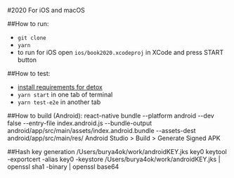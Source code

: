 #2020
For iOS and macOS

##How to run:
* `git clone`
* `yarn`
* to run for iOS open `ios/book2020.xcodeproj` in XCode and press START button

##How to test:
* [install requirements for detox](https://github.com/wix/detox/blob/master/docs/Introduction.GettingStarted.md)
* `yarn start` in one tab of terminal
* `yarn test-e2e` in another tab


##How to build (Android):
 react-native bundle --platform android --dev false --entry-file index.android.js --bundle-output android/app/src/main/assets/index.android.bundle --assets-dest android/app/src/main/res/
 Android Studio > Build > Generate Signed APK
 
 
 ##Hash key generation
/Users/burya4ok/work/androidKEY.jks key0
keytool -exportcert -alias key0 -keystore /Users/burya4ok/work/androidKEY.jks | openssl sha1 -binary | openssl base64
 